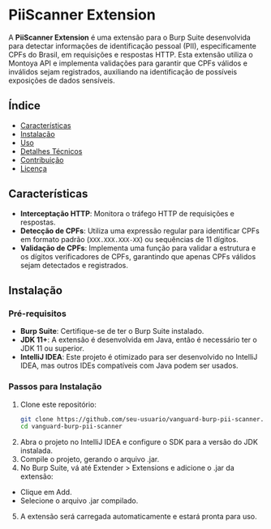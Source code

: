 # PiiScanner Extension

A **PiiScanner Extension** é uma extensão para o Burp Suite desenvolvida para detectar informações de identificação pessoal (PII), especificamente CPFs do Brasil, em requisições e respostas HTTP. Esta extensão utiliza o Montoya API e implementa validações para garantir que CPFs válidos e inválidos sejam registrados, auxiliando na identificação de possíveis exposições de dados sensíveis.

## Índice
- [Características](#características)
- [Instalação](#instalação)
- [Uso](#uso)
- [Detalhes Técnicos](#detalhes-técnicos)
- [Contribuição](#contribuição)
- [Licença](#licença)

## Características
- **Interceptação HTTP**: Monitora o tráfego HTTP de requisições e respostas.
- **Detecção de CPFs**: Utiliza uma expressão regular para identificar CPFs em formato padrão (`XXX.XXX.XXX-XX`) ou sequências de 11 dígitos.
- **Validação de CPFs**: Implementa uma função para validar a estrutura e os dígitos verificadores de CPFs, garantindo que apenas CPFs válidos sejam detectados e registrados.

## Instalação

### Pré-requisitos
- **Burp Suite**: Certifique-se de ter o Burp Suite instalado.
- **JDK 11+**: A extensão é desenvolvida em Java, então é necessário ter o JDK 11 ou superior.
- **IntelliJ IDEA**: Este projeto é otimizado para ser desenvolvido no IntelliJ IDEA, mas outros IDEs compatíveis com Java podem ser usados.

### Passos para Instalação
1. Clone este repositório:
   ```bash
   git clone https://github.com/seu-usuario/vanguard-burp-pii-scanner.git
   cd vanguard-burp-pii-scanner
2. Abra o projeto no IntelliJ IDEA e configure o SDK para a versão do JDK instalada.
3. Compile o projeto, gerando o arquivo .jar.
4. No Burp Suite, vá até Extender > Extensions e adicione o .jar da extensão:
  - Clique em Add.
  - Selecione o arquivo .jar compilado.
5. A extensão será carregada automaticamente e estará pronta para uso.
